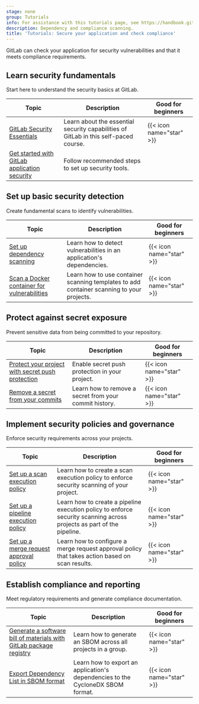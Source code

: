 ```yaml
---
stage: none
group: Tutorials
info: For assistance with this tutorials page, see https://handbook.gitlab.com/handbook/product/ux/technical-writing/#assignments-to-other-projects-and-subjects.
description: Dependency and compliance scanning.
title: 'Tutorials: Secure your application and check compliance'
---
```


GitLab can check your application for security vulnerabilities and that it meets compliance requirements.

## Learn security fundamentals

Start here to understand the security basics at GitLab.

| Topic | Description | Good for beginners |
|-------|-------------|--------------------|
| [GitLab Security Essentials](https://university.gitlab.com/courses/security-essentials) | Learn about the essential security capabilities of GitLab in this self-paced course. | {{< icon name="star" >}}  |
| [Get started with GitLab application security](../user/application_security/get-started-security.md) | Follow recommended steps to set up security tools. | |

## Set up basic security detection

Create fundamental scans to identify vulnerabilities.

| Topic | Description | Good for beginners |
|-------|-------------|--------------------|
| [Set up dependency scanning](dependency_scanning.md) | Learn how to detect vulnerabilities in an application's dependencies. | {{< icon name="star" >}} |
| [Scan a Docker container for vulnerabilities](container_scanning/_index.md) | Learn how to use container scanning templates to add container scanning to your projects. | {{< icon name="star" >}} |

## Protect against secret exposure

Prevent sensitive data from being committed to your repository.

| Topic | Description | Good for beginners |
|-------|-------------|--------------------|
| [Protect your project with secret push protection](../user/application_security/secret_detection/push_protection_tutorial.md) | Enable secret push protection in your project. | {{< icon name="star" >}} |
| [Remove a secret from your commits](../user/application_security/secret_detection/remove_secrets_tutorial.md) | Learn how to remove a secret from your commit history. | {{< icon name="star" >}} |

## Implement security policies and governance

Enforce security requirements across your projects.

| Topic | Description | Good for beginners |
|-------|-------------|--------------------|
| [Set up a scan execution policy](scan_execution_policy/_index.md) | Learn how to create a scan execution policy to enforce security scanning of your project. | {{< icon name="star" >}} |
| [Set up a pipeline execution policy](pipeline_execution_policy/_index.md) | Learn how to create a pipeline execution policy to enforce security scanning across projects as part of the pipeline. | {{< icon name="star" >}} |
| [Set up a merge request approval policy](scan_result_policy/_index.md) | Learn how to configure a merge request approval policy that takes action based on scan results. | {{< icon name="star" >}} |

## Establish compliance and reporting

Meet regulatory requirements and generate compliance documentation.

| Topic | Description | Good for beginners |
|-------|-------------|--------------------|
| [Generate a software bill of materials with GitLab package registry](../user/packages/package_registry/tutorial_generate_sbom.md) | Learn how to generate an SBOM across all projects in a group. | {{< icon name="star" >}} |
| [Export Dependency List in SBOM format](export_sbom.md) | Learn how to export an application's dependencies to the CycloneDX SBOM format. | {{< icon name="star" >}} |
